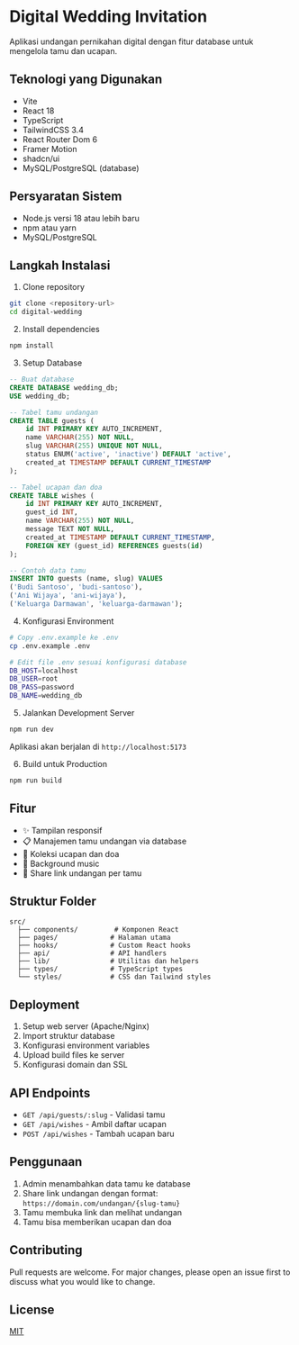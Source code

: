 
# Digital Wedding Invitation

Aplikasi undangan pernikahan digital dengan fitur database untuk mengelola tamu dan ucapan.

## Teknologi yang Digunakan

- Vite
- React 18
- TypeScript
- TailwindCSS 3.4
- React Router Dom 6
- Framer Motion
- shadcn/ui
- MySQL/PostgreSQL (database)

## Persyaratan Sistem

- Node.js versi 18 atau lebih baru
- npm atau yarn
- MySQL/PostgreSQL

## Langkah Instalasi

1. Clone repository
```bash
git clone <repository-url>
cd digital-wedding
```

2. Install dependencies
```bash
npm install
```

3. Setup Database
```sql
-- Buat database
CREATE DATABASE wedding_db;
USE wedding_db;

-- Tabel tamu undangan
CREATE TABLE guests (
    id INT PRIMARY KEY AUTO_INCREMENT,
    name VARCHAR(255) NOT NULL,
    slug VARCHAR(255) UNIQUE NOT NULL,
    status ENUM('active', 'inactive') DEFAULT 'active',
    created_at TIMESTAMP DEFAULT CURRENT_TIMESTAMP
);

-- Tabel ucapan dan doa
CREATE TABLE wishes (
    id INT PRIMARY KEY AUTO_INCREMENT,
    guest_id INT,
    name VARCHAR(255) NOT NULL,
    message TEXT NOT NULL,
    created_at TIMESTAMP DEFAULT CURRENT_TIMESTAMP,
    FOREIGN KEY (guest_id) REFERENCES guests(id)
);

-- Contoh data tamu
INSERT INTO guests (name, slug) VALUES 
('Budi Santoso', 'budi-santoso'),
('Ani Wijaya', 'ani-wijaya'),
('Keluarga Darmawan', 'keluarga-darmawan');
```

4. Konfigurasi Environment
```bash
# Copy .env.example ke .env
cp .env.example .env

# Edit file .env sesuai konfigurasi database
DB_HOST=localhost
DB_USER=root
DB_PASS=password
DB_NAME=wedding_db
```

5. Jalankan Development Server
```bash
npm run dev
```

Aplikasi akan berjalan di `http://localhost:5173`

6. Build untuk Production
```bash
npm run build
```

## Fitur

- ✨ Tampilan responsif
- 📋 Manajemen tamu undangan via database
- 💝 Koleksi ucapan dan doa
- 🎵 Background music
- 🔗 Share link undangan per tamu

## Struktur Folder

```
src/
  ├── components/         # Komponen React
  ├── pages/             # Halaman utama
  ├── hooks/             # Custom React hooks
  ├── api/               # API handlers
  ├── lib/               # Utilitas dan helpers
  ├── types/             # TypeScript types
  └── styles/            # CSS dan Tailwind styles
```

## Deployment

1. Setup web server (Apache/Nginx)
2. Import struktur database
3. Konfigurasi environment variables
4. Upload build files ke server
5. Konfigurasi domain dan SSL

## API Endpoints

- `GET /api/guests/:slug` - Validasi tamu
- `GET /api/wishes` - Ambil daftar ucapan
- `POST /api/wishes` - Tambah ucapan baru

## Penggunaan

1. Admin menambahkan data tamu ke database
2. Share link undangan dengan format: `https://domain.com/undangan/{slug-tamu}`
3. Tamu membuka link dan melihat undangan
4. Tamu bisa memberikan ucapan dan doa

## Contributing

Pull requests are welcome. For major changes, please open an issue first to discuss what you would like to change.

## License

[MIT](https://choosealicense.com/licenses/mit/)

